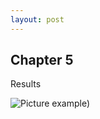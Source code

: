 ```yaml
---
layout: post
---
```


## Chapter 5

Results

![Picture example](https://static.wixstatic.com/media/48ca05_66c7bdd7fcc5461ab469eade9af9259a~mv2_d_1920_1439_s_2.png/v1/fill/w_642,h_481,al_c,q_80,usm_0.66_1.00_0.01/48ca05_66c7bdd7fcc5461ab469eade9af9259a~mv2_d_1920_1439_s_2.webp))
